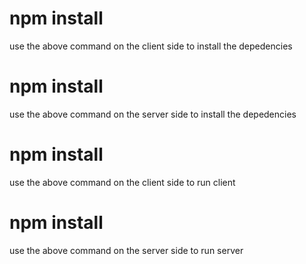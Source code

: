 # npm install
use the above command on the client side to install the depedencies

# npm install
use the above command on the server side to install the depedencies

# npm install
use the above command on the client side to run client

# npm install
use the above command on the server side to run server


